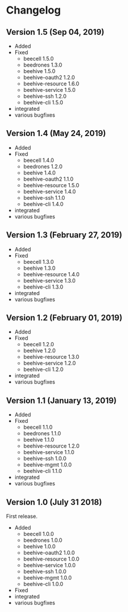 # Changelog

## Version 1.5 (Sep 04, 2019)

* Added
* Fixed
  * beecell 1.5.0
  * beedrones 1.3.0
  * beehive 1.5.0
  * beehive-oauth2 1.2.0
  * beehive-resource 1.6.0
  * beehive-service 1.5.0
  * beehive-ssh 1.2.0
  * beehive-cli 1.5.0
* integrated
* various bugfixes


## Version 1.4 (May 24, 2019)

* Added
* Fixed
  * beecell 1.4.0
  * beedrones 1.2.0
  * beehive 1.4.0
  * beehive-oauth2 1.1.0
  * beehive-resource 1.5.0
  * beehive-service 1.4.0
  * beehive-ssh 1.1.0
  * beehive-cli 1.4.0
* integrated
* various bugfixes

## Version 1.3 (February 27, 2019)

* Added
* Fixed
  * beecell 1.3.0
  * beehive 1.3.0
  * beehive-resource 1.4.0
  * beehive-service 1.3.0
  * beehive-cli 1.3.0 
* integrated
* various bugfixes

## Version 1.2 (February 01, 2019)

* Added
* Fixed
  * beecell 1.2.0
  * beehive 1.2.0
  * beehive-resource 1.3.0
  * beehive-service 1.2.0
  * beehive-cli 1.2.0 
* integrated
* various bugfixes

## Version 1.1 (January 13, 2019)

* Added
* Fixed
  * beecell 1.1.0
  * beedrones 1.1.0
  * beehive 1.1.0
  * beehive-resource 1.2.0
  * beehive-service 1.1.0
  * beehive-ssh 1.0.0
  * beehive-mgmt 1.0.0
  * beehive-cli 1.1.0 
* integrated
* various bugfixes

## Version 1.0 (July 31 2018)

First release.

* Added
  * beecell 1.0.0
  * beedrones 1.0.0
  * beehive 1.0.0
  * beehive-oauth2 1.0.0
  * beehive-resource 1.0.0
  * beehive-service 1.0.0
  * beehive-ssh 1.0.0
  * beehive-mgmt 1.0.0
  * beehive-cli 1.0.0  
* Fixed
* integrated
* various bugfixes

